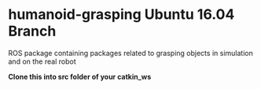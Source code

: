 # humanoid-grasping Ubuntu 16.04 Branch
ROS package containing packages related to grasping objects in simulation and on the real robot

**Clone this into src folder of your catkin_ws**
